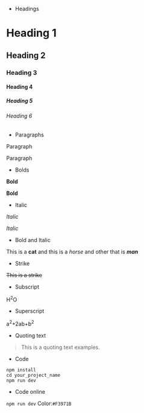 - Headings
# Heading 1
## Heading 2
### Heading 3
#### Heading 4
##### Heading 5
###### Heading 6

- Paragraphs

<p>Paragraph</p>
Paragraph

- Bolds

<b>Bold</b>

**Bold**

- Italic

_Italic_

<i>Italic</i>

- Bold and Italic

This is a **cat** and this is a _horse_ and other that is **_man_**

- Strike

~~This is a strike~~

- Subscript

H<sup>2</sup>O

- Superscript

a<sup>2</sup>+2ab+b<sup>2</sup>

- Quoting text

>This is a quoting text examples.

- Code 

``` 
npm install
cd your_project_name
npm run dev
```

- Code online

`npm run dev`
Color:`#F3971B`




